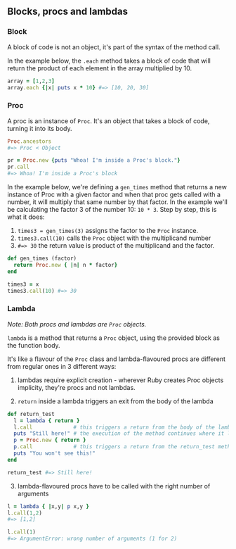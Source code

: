 ## Blocks, procs and lambdas

### Block

A block of code is not an object, it's part of the syntax of the method call.

In the example below, the `.each` method takes a block of code that will return the product of each element in the array multiplied by 10.


```Ruby
array = [1,2,3]
array.each {|x| puts x * 10} #=> [10, 20, 30]
```


### Proc

A proc is an instance of `Proc`. It's an object that takes a block of code, turning it into its body.

```Ruby
Proc.ancestors
#=> Proc < Object

pr = Proc.new {puts "Whoa! I'm inside a Proc's block."}
pr.call
#=> Whoa! I'm inside a Proc's block
```

In the example below, we're defining a `gen_times` method that returns a new instance of Proc with a given factor and when that proc gets called with a number, it will multiply that same number by that factor. In the example we'll be calculating the factor 3 of the number 10: `10 * 3`. Step by step, this is what it does:

1. `times3 = gen_times(3)` assigns the factor to the `Proc` instance.
2. `times3.call(10)` calls the `Proc` object with the multiplicand number
3. `#=> 30` the return value is product of the multiplicand and the factor.

```Ruby
def gen_times (factor)
  return Proc.new { |n| n * factor}  
end

times3 = x
times3.call(10) #=> 30
```

### Lambda

*Note: Both procs and lambdas are `Proc` objects.*

`lambda` is a method that returns a `Proc` object, using the provided block as the function body.

It's like a flavour of the `Proc` class and lambda-flavoured procs are different from regular ones in 3 different ways:

1) lambdas require explicit creation - wherever Ruby creates Proc objects implicity, they're procs and not lambdas.

2) `return` inside a lambda triggers an exit from the body of the lambda

```Ruby
def return_test
  l = lambda { return }
  l.call             # this triggers a return from the body of the lambda,
  puts "Still here!" # the execution of the method continues where it left off
  p = Proc.new { return }
  p.call             # this triggers a return from the return_test method
  puts "You won't see this!"
end

return_test #=> Still here!
```
3) lambda-flavoured procs have to be called with the right number of arguments

```Ruby
l = lambda { |x,y| p x,y }
l.call(1,2)
#=> [1,2]

l.call(1)
#=> ArgumentError: wrong number of arguments (1 for 2)

```
